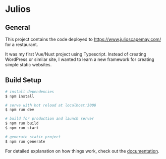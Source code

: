 # Julios

## General
This project contains the code deployed to https://www.julioscapemay.com/ for a restaurant.

It was my first Vue/Nuxt project using Typescript. Instead of creating WordPress or similar site, I wanted to learn a new framework for creating simple static websites.

## Build Setup

```bash
# install dependencies
$ npm install

# serve with hot reload at localhost:3000
$ npm run dev

# build for production and launch server
$ npm run build
$ npm run start

# generate static project
$ npm run generate
```

For detailed explanation on how things work, check out the [documentation](https://nuxtjs.org).
